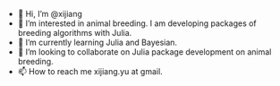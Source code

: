 - 👋 Hi, I’m @xijiang
- 👀 I’m interested in animal breeding. I am developing packages of breeding algorithms with Julia.
- 🌱 I’m currently learning Julia and Bayesian.
- 💞️ I’m looking to collaborate on Julia package development on animal breeding.
- 📫 How to reach me xijiang.yu at gmail.

<!---
xijiang/xijiang is a ✨ special ✨ repository because its `README.md` (this file) appears on your GitHub profile.
You can click the Preview link to take a look at your changes.
--->
